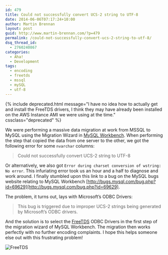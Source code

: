 ```yaml
---
id: 479
title: Could not successfully convert UCS-2 string to UTF-8
date: 2014-06-06T07:17:24+10:00
author: Martin Brennan
layout: post
guid: http://www.martin-brennan.com/?p=479
permalink: /could-not-successfully-convert-ucs-2-string-to-utf-8/
dsq_thread_id:
  - 2760240867
categories:
  - Aha!
  - Development
tags:
  - encoding
  - freetds
  - mssql
  - mySQL
  - utf-8
---
```


{% include deprecated.html message="I have no idea how to actually get and install the FreeTDS drivers, I think they may have already been installed on the AWS Instance AMI we were using at the time." cssclass="deprecated" %}

We were performing a massive data migration at work from MSSQL to MySQL using the Migration Wizard in [MySQL Workbench](http://www.mysql.com/products/workbench/). When performing the step that copied the data from one server to the other, we got the following error for some `nvarchar` columns:

> Could not successfully convert UCS-2 string to UTF-8

Or alternatively, we also got `Error during charset conversion of wstring: No error`. This infuriating error took us an hour and a half to diagnose and work around. I finally stumbled upon this link to a bug on the MySQL bugs website relating to MySQL Workbench [http://bugs.mysql.com/bug.php?id=69629](http://bugs.mysql.com/bug.php?id=69629).

The problem, it turns out, lays with Microsoft&#8217;s ODBC Drivers:

> This bug is triggered due to improper UCS-2 strings being generated by Microsoft&#8217;s ODBC drivers.

And the solution is to select the [FreeTDS](http://www.freetds.org/) ODBC Drivers in the first step of the migration wizard of MySQL Workbench. The migration then works perfectly with no further encoding complaints. I hope this helps someone else out with this frustrating problem!

![FreeTDS](/images/freetds.png)
